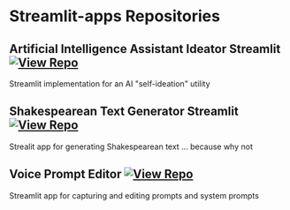 # Streamlit-apps Repositories

## Artificial Intelligence Assistant Ideator Streamlit [![View Repo](https://img.shields.io/badge/view-repo-green)](https://github.com/danielrosehill/AI-Assistant-Ideator-Streamlit)
Streamlit implementation for an AI "self-ideation" utility

## Shakespearean Text Generator Streamlit [![View Repo](https://img.shields.io/badge/view-repo-green)](https://github.com/danielrosehill/Shakespearean-Text-Generator-Streamlit)
Strealit app for generating Shakespearean text ... because why not

## Voice Prompt Editor [![View Repo](https://img.shields.io/badge/view-repo-green)](https://github.com/danielrosehill/Voice-Prompt-Editor)
Streamlit app for capturing and editing prompts and system prompts

